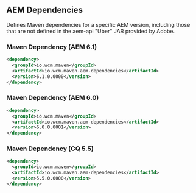## AEM Dependencies

Defines Maven dependencies for a specific AEM version, including those that are not defined in the aem-api "Uber" JAR provided by Adobe.


### Maven Dependency (AEM 6.1)

```xml
<dependency>
  <groupId>io.wcm.maven</groupId>
  <artifactId>io.wcm.maven.aem-dependencies</artifactId>
  <version>6.1.0.0000</version>
</dependency>
```

### Maven Dependency (AEM 6.0)

```xml
<dependency>
  <groupId>io.wcm.maven</groupId>
  <artifactId>io.wcm.maven.aem-dependencies</artifactId>
  <version>6.0.0.0001</version>
</dependency>
```

### Maven Dependency (CQ 5.5)

```xml
<dependency>
  <groupId>io.wcm.maven</groupId>
  <artifactId>io.wcm.maven.aem-dependencies</artifactId>
  <version>5.5.0.0000</version>
</dependency>
```
